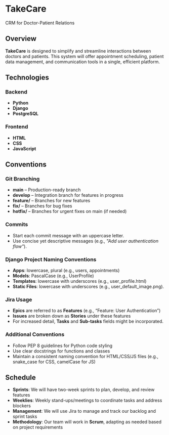 # TakeCare
CRM for Doctor-Patient Relations

## Overview
**TakeCare** is designed to simplify and streamline interactions between doctors and patients. This system will offer appointment scheduling, patient data management, and communication tools in a single, efficient platform.

## Technologies

### Backend
- **Python** 
- **Django** 
- **PostgreSQL**

### Frontend
- **HTML** 
- **CSS** 
- **JavaScript**

## Conventions

### Git Branching
- **main** – Production-ready branch
- **develop** – Integration branch for features in progress
- **feature/** – Branches for new features
- **fix/** – Branches for bug fixes
- **hotfix/** – Branches for urgent fixes on main (if needed)

### Commits
- Start each commit message with an uppercase letter.
- Use concise yet descriptive messages (e.g., *"Add user authentication flow"*).

### Django Project Naming Conventions 
- **Apps**: lowercase, plural (e.g., users, appointments)
- **Models**: PascalCase (e.g., UserProfile)
- **Templates**: lowercase with underscores (e.g., user_profile.html)
- **Static Files**: lowercase with underscores (e.g., user_default_image.png).

### Jira Usage
- **Epics** are referred to as **Features** (e.g., “Feature: User Authentication”)
- **Issues** are broken down as **Stories** under these features
- For increased detail, **Tasks** and **Sub-tasks** fields might be incorporated.

### Additional Conventions
- Follow PEP 8 guidelines for Python code styling
- Use clear docstrings for functions and classes
- Maintain a consistent naming convention for HTML/CSS/JS files (e.g., snake_case for CSS, camelCase for JS)

## Schedule
- **Sprints**: We will have two-week sprints to plan, develop, and review features
- **Weeklies**: Weekly stand-ups/meetings to coordinate tasks and address blockers
- **Management**: We will use Jira to manage and track our backlog and sprint tasks
- **Methodology**: Our team will work in **Scrum**, adapting as needed based on project requirements
